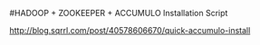 #HADOOP + ZOOKEEPER + ACCUMULO Installation Script

http://blog.sqrrl.com/post/40578606670/quick-accumulo-install


